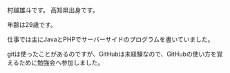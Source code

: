 村越雄斗です。
高知県出身です。

年齢は29歳です。

仕事では主にJavaとPHPでサーバーサイドのプログラムを書いていました。

gitは使ったことがあるのですが、GitHubは未経験なので、GitHubの使い方を覚えるために勉強会へ参加しました。
